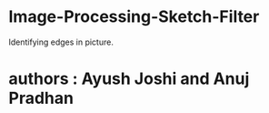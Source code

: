 # Image-Processing-Sketch-Filter
Identifying edges in picture.

# authors : Ayush Joshi and Anuj Pradhan
